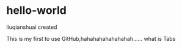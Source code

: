 # hello-world
liuqianshuai created

This is my first to use GitHub,hahahahahahahahah......
what is Tabs
